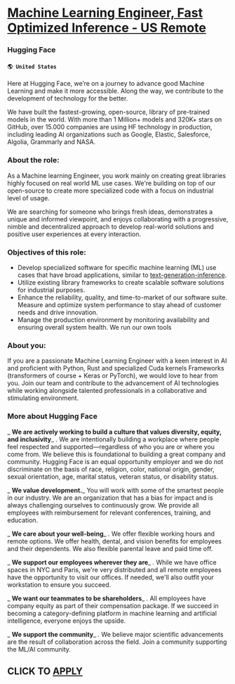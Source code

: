 # [Machine Learning Engineer, Fast Optimized Inference - US Remote](https://www.remotewlb.com/apply/machine-learning-engineer-fast-optimized-inference-us-remote)  
### Hugging Face  
#### `🌎 United States`  

Here at Hugging Face, we’re on a journey to advance good Machine Learning and make it more accessible. Along the way, we contribute to the development of technology for the better.

We have built the fastest-growing, open-source, library of pre-trained models in the world. With more than 1 Million+ models and 320K+ stars on GitHub, over 15.000 companies are using HF technology in production, including leading AI organizations such as Google, Elastic, Salesforce, Algolia, Grammarly and NASA.

### About the role:

As a Machine learning Engineer, you work mainly on creating great libraries highly focused on real world ML use cases. We're building on top of our open-source to create more specialized code with a focus on industrial level of usage.

We are searching for someone who brings fresh ideas, demonstrates a unique and informed viewpoint, and enjoys collaborating with a progressive, nimble and decentralized approach to develop real-world solutions and positive user experiences at every interaction.

### Objectives of this role:

  * Develop specialized software for specific machine learning (ML) use cases that have broad applications, similar to [text-generation-inference](https://github.com/huggingface/text-generation-inference). 
  * Utilize existing library frameworks to create scalable software solutions for industrial purposes. 
  * Enhance the reliability, quality, and time-to-market of our software suite. Measure and optimize system performance to stay ahead of customer needs and drive innovation. 
  * Manage the production environment by monitoring availability and ensuring overall system health. We run our own tools

### About you:

If you are a passionate Machine Learning Engineer with a keen interest in AI and proficient with Python, Rust and specialized Cuda kernels Frameworks (transformers of course + Keras or PyTorch), we would love to hear from you. Join our team and contribute to the advancement of AI technologies while working alongside talented professionals in a collaborative and stimulating environment.

### More about Hugging Face

 _ **We are actively working to build a culture that values diversity, equity, and inclusivity**_ _._ We are intentionally building a workplace where people feel respected and supported—regardless of who you are or where you come from. We believe this is foundational to building a great company and community. Hugging Face is an equal opportunity employer and we do not discriminate on the basis of race, religion, color, national origin, gender, sexual orientation, age, marital status, veteran status, or disability status.

 _ **We value development.**_ You will work with some of the smartest people in our industry. We are an organization that has a bias for impact and is always challenging ourselves to continuously grow. We provide all employees with reimbursement for relevant conferences, training, and education.

 _ **We care about your well-being**_ _._ We offer flexible working hours and remote options. We offer health, dental, and vision benefits for employees and their dependents. We also flexible parental leave and paid time off.

 _ **We support our employees wherever they are**_ _._ While we have office spaces in NYC and Paris, we're very distributed and all remote employees have the opportunity to visit our offices. If needed, we'll also outfit your workstation to ensure you succeed.

 _ **We want our teammates to be shareholders**_ _._ All employees have company equity as part of their compensation package. If we succeed in becoming a category-defining platform in machine learning and artificial intelligence, everyone enjoys the upside.

 _ **We support the community**_ _._ We believe major scientific advancements are the result of collaboration across the field. Join a community supporting the ML/AI community.

  
## CLICK TO [APPLY](https://www.remotewlb.com/apply/machine-learning-engineer-fast-optimized-inference-us-remote)

